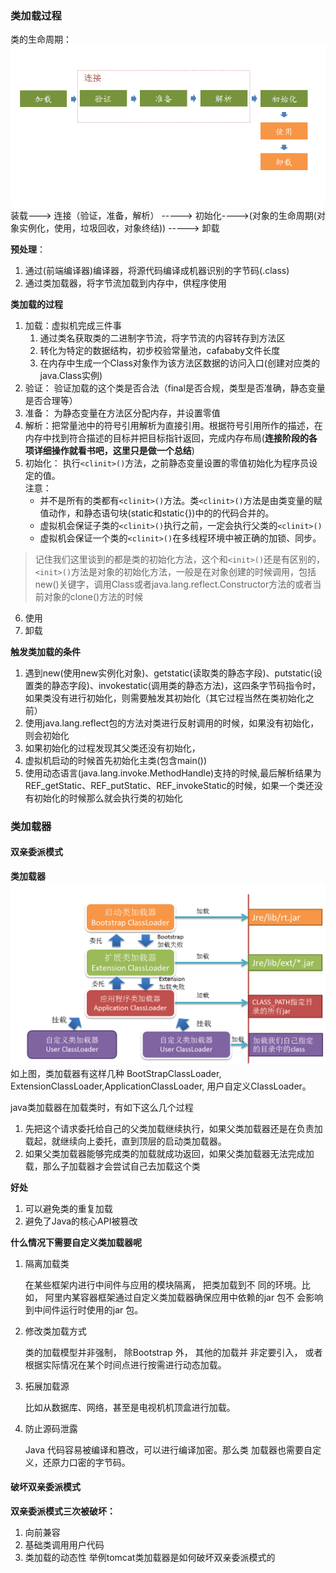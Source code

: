 ### 类加载过程
类的生命周期：
![类加载器](../../../etc/jvm/jvm_class_loading.png)
装载--->  连接（验证，准备，解析） -----> 初始化---->(对象的生命周期(对象实例化，使用，垃圾回收，对象终结)) -----> 卸载

**预处理**：
   1. 通过(前端编译器)编译器，将源代码编译成机器识别的字节码(.class)
   2. 通过类加载器，将字节流加载到内存中，供程序使用     

**类加载的过程**
 1. 加载：虚拟机完成三件事
    1. 通过类名获取类的二进制字节流，将字节流的内容转存到方法区
    2. 转化为特定的数据结构，初步校验常量池，cafababy文件长度
    3. 在内存中生成一个Class对象作为该方法区数据的访问入口(创建对应类的java.Class实例)
 2. 验证：
    验证加载的这个类是否合法（final是否合规，类型是否准确，静态变量是否合理等）
 3. 准备：
    为静态变量在方法区分配内存，并设置零值
 4. 解析：把常量池中的符号引用解析为直接引用。根据符号引用所作的描述，在内存中找到符合描述的目标并把目标指针返回，完成内存布局(**连接阶段的各项详细操作就看书吧，这里只是做一个总结**)
 5. 初始化：
    执行`<clinit>()`方法，之前静态变量设置的零值初始化为程序员设定的值。  
    注意： 
      - 并不是所有的类都有`<clinit>()`方法。类`<clinit>()`方法是由类变量的赋值动作，和静态语句块(static和static{})中的的代码合并的。
      - 虚拟机会保证子类的`<clinit>()`执行之前，一定会执行父类的`<clinit>()`
      - 虚拟机会保证一个类的`<clinit>()`在多线程环境中被正确的加锁、同步。          

   >记住我们这里谈到的都是类的初始化方法，这个和`<init>()`还是有区别的， `<init>()`方法是对象的初始化方法，一般是在对象创建的时候调用，包括new()关键字，调用Class或者java.lang.reflect.Constructor方法的或者当前对象的clone()方法的时候

 6. 使用
 7. 卸载    

**触发类加载的条件**  
1. 遇到new(使用new实例化对象)、getstatic(读取类的静态字段)、putstatic(设置类的静态字段)、invokestatic(调用类的静态方法)，这四条字节码指令时，如果类没有进行初始化，则需要触发其初始化（其它过程当然在类初始化之前）
2. 使用java.lang.reflect包的方法对类进行反射调用的时候，如果没有初始化，则会初始化
3. 如果初始化的过程发现其父类还没有初始化，
4. 虚拟机启动的时候首先初始化主类(包含main())
5. 使用动态语言(java.lang.invoke.MethodHandle)支持的时候,最后解析结果为REF_getStatic、REF_putStatic、REF_invokeStatic的时候，如果一个类还没有初始化的时候那么就会执行类的初始化
### 类加载器
#### 双亲委派模式
**类加载器**   
![类加载器](../../../etc/jvm/jvm-classLoader.png)
如上图，类加载器有这样几种 BootStrapClassLoader, ExtensionClassLoader,ApplicationClassLoader, 用户自定义ClassLoader。

java类加载器在加载类时，有如下这么几个过程
1. 先把这个请求委托给自己的父类加载继续执行，如果父类加载器还是在负责加载起，就继续向上委托，直到顶层的启动类加载器。
2. 如果父类加载器能够完成类的加载就成功返回，如果父类加载器无法完成加载，那么子加载器才会尝试自己去加载这个类

**好处**
1. 可以避免类的重复加载
2. 避免了Java的核心API被篡改

**什么情况下需要自定义类加载器呢**
1.  隔离加载类

    在某些框架内进行中间件与应用的模块隔离， 把类加载到不
    同的环境。比如， 阿里内某容器框架通过自定义类加载器确保应用中依赖的jar 包不
    会影响到中间件运行时使用的jar 包。
2. 修改类加载方式

    类的加载模型并非强制， 除Bootstrap 外， 其他的加载并
    非定要引入， 或者根据实际情况在某个时间点进行按需进行动态加载。
3. 拓展加载源

    比如从数据库、网络，甚至是电视机机顶盒进行加载。
4. 防止源码泄露

    Java 代码容易被编译和篡改，可以进行编译加密。那么类
    加载器也需要自定义，还原力口密的字节码。
#### 破坏双亲委派模式
**双亲委派模式三次被破坏：**
1. 向前兼容
2. 基础类调用用户代码
3. 类加载的动态性
举例tomcat类加载器是如何破坏双亲委派模式的


 
 
